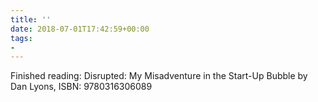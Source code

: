 ```yaml
---
title: ''
date: 2018-07-01T17:42:59+00:00
tags:
- 
---
```

Finished reading: Disrupted: My Misadventure in the Start-Up Bubble by Dan Lyons, ISBN: 9780316306089
